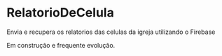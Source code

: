 # RelatorioDeCelula

Envia e recupera os relatorios das celulas da igreja utilizando o Firebase

Em construção e frequente evolução.
